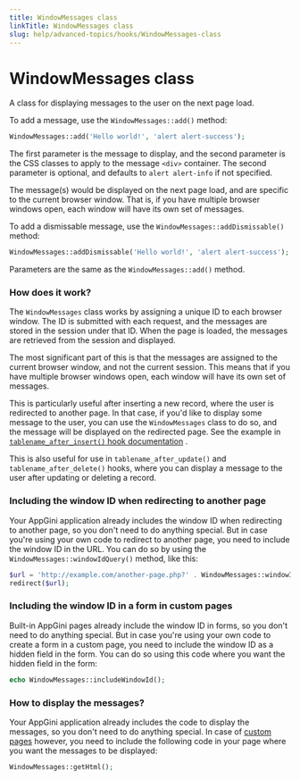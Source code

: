 ```yaml
---
title: WindowMessages class
linkTitle: WindowMessages class
slug: help/advanced-topics/hooks/WindowMessages-class
---
```


# WindowMessages class


A class for displaying messages to the user on the next page load.

To add a message, use the `WindowMessages::add()` method:

```php
WindowMessages::add('Hello world!', 'alert alert-success');
```

The first parameter is the message to display, and the second parameter
is the CSS classes to apply to the message `<div>` container. The
second parameter is optional, and defaults to `alert alert-info`
if not specified.

The message(s) would be displayed on the next page load, and are
specific to the current browser window. That is, if you have multiple
browser windows open, each window will have its own set of messages.

To add a dismissable message, use the
`WindowMessages::addDismissable()` method:

```php
WindowMessages::addDismissable('Hello world!', 'alert alert-success');
```

Parameters are the same as the `WindowMessages::add()` method.

### How does it work?

The `WindowMessages` class works by assigning a unique ID to each
browser window. The ID is submitted with each request, and the messages
are stored in the session under that ID. When the page is loaded, the
messages are retrieved from the session and displayed.

The most significant part of this is that the messages are assigned to
the current browser window, and not the current session. This means that
if you have multiple browser windows open, each window will have its own
set of messages.

This is particularly useful after inserting a new record, where the user
is redirected to another page. In that case, if you'd like to display
some message to the user, you can use the `WindowMessages` class
to do so, and the message will be displayed on the redirected page. See
the example in [`tablename_after_insert()` hook
documentation](/appgini/help/advanced-topics/hooks/table-specific-hooks/#tablename_after_insert)
.

This is also useful for use in `tablename_after_update()` and
`tablename_after_delete()` hooks, where you can display a message
to the user after updating or deleting a record.

### Including the window ID when redirecting to another page

Your AppGini application already includes the window ID when redirecting
to another page, so you don't need to do anything special. But in case
you're using your own code to redirect to another page, you need to
include the window ID in the URL. You can do so by using the
`WindowMessages::windowIdQuery()` method, like this:

```php
$url = 'http://example.com/another-page.php?' . WindowMessages::windowIdQuery();
redirect($url);
```

### Including the window ID in a form in custom pages

Built-in AppGini pages already include the window ID in forms, so you
don't need to do anything special. But in case you're using your own
code to create a form in a custom page, you need to include the window
ID as a hidden field in the form. You can do so using this code where
you want the hidden field in the form:

```php
echo WindowMessages::includeWindowId();
```

### How to display the messages?

Your AppGini application already includes the code to display the
messages, so you don't need to do anything special. In case of [custom
pages](/appgini/help/advanced-topics/custom-limited-access-pages/)
however, you need to include the following code in your page where you
want the messages to be displayed:

```php
WindowMessages::getHtml();
```



